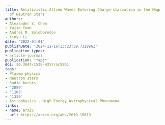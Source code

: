 ```yaml
---
title: Relativistic Alfvén Waves Entering Charge-starvation in the Magnetospheres
  of Neutron Stars
authors:
- Alexander Y. Chen
- Yajie Yuan
- Andrei M. Beloborodov
- Xinyu Li
date: '2022-04-01'
publishDate: '2024-12-16T13:23:39.732996Z'
publication_types:
- article-journal
publication: '*apj*'
doi: 10.3847/1538-4357/ac59b1
tags:
- Plasma physics
- Neutron stars
- Radio bursts
- '2089'
- '1108'
- '1339'
- Astrophysics - High Energy Astrophysical Phenomena
links:
- name: arXiv
  url: https://arxiv.org/abs/2010.15619
---
```

